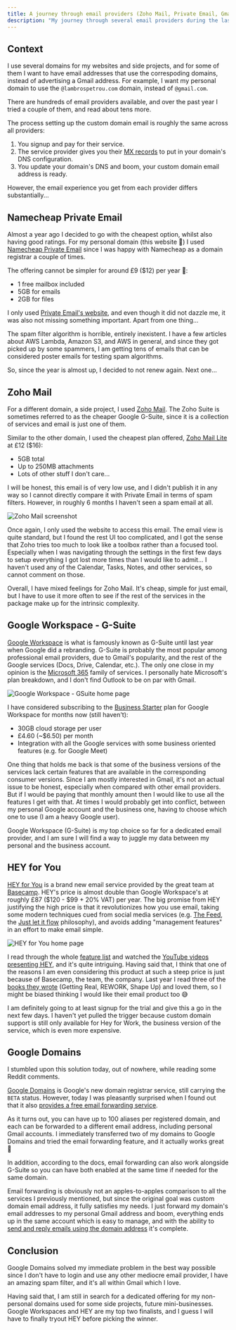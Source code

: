 ```yaml
---
title: A journey through email providers (Zoho Mail, Private Email, Gmail, HEY, Google Domains)
description: "My journey through several email providers during the last 12 months. I tried Zoho Mail, Namechep's Private Email, and ended up back to Gmail with Google Domains."
---
```


## Context

I use several domains for my websites and side projects, and for some of them I want to have email addresses that use the correspoding domains, instead of advertising a Gmail address. For example, I want my personal domain to use the `@lambrospetrou.com` domain, instead of `@gmail.com`.

There are hundreds of email providers available, and over the past year I tried a couple of them, and read about tens more.

The process setting up the custom domain email is roughly the same across all providers:
1. You signup and pay for their service.
2. The service provider gives you their [MX records](https://www.cloudflare.com/learning/dns/dns-records/dns-mx-record/) to put in your domain's DNS configuration.
3. You update your domain's DNS and boom, your custom domain email address is ready.

However, the email experience you get from each provider differs substantially...

## Namecheap Private Email

Almost a year ago I decided to go with the cheapest option, whilst also having good ratings.
For my personal domain (this website 👋) I used [Namecheap Private Email](https://www.namecheap.com/hosting/email/) since I was happy with Namecheap as a domain registrar a couple of times.

The offering cannot be simpler for around £9 ($12) per year 🤯:
- 1 free mailbox included
- 5GB for emails
- 2GB for files

I only used [Private Email's website](http://privateemail.com/), and even though it did not dazzle me, it was also not missing something important. Apart from one thing...

The spam filter algorithm is horrible, entirely inexistent. I have a few articles about AWS Lambda, Amazon S3, and AWS in general, and since they got picked up by some spammers, I am getting tens of emails that can be considered poster emails for testing spam algorithms.

So, since the year is almost up, I decided to not renew again. Next one...

## Zoho Mail

For a different domain, a side project, I used [Zoho Mail](https://www.zoho.com/mail/). The Zoho Suite is sometimes referred to as the cheaper Google G-Suite, since it is a collection of services and email is just one of them.

Similar to the other domain, I used the cheapest plan offered, [Zoho Mail Lite](https://www.zoho.com/mail/zohomail-pricing.html?src=hd) at £12 ($16):
- 5GB total
- Up to 250MB attachments
- Lots of other stuff I don't care...

I will be honest, this email is of very low use, and I didn't publish it in any way so I cannot directly compare it with Private Email in terms of spam filters. However, in roughly 6 months I haven't seen a spam email at all.

![Zoho Mail screenshot](/articles-data/2021-03-07-a-journey-through-email-providers/zoho-mail-screenshot-min.png)

Once again, I only used the website to access this email. The email view is quite standard, but I found the rest UI too complicated, and I got the sense that Zoho tries too much to look like a toolbox rather than a focused tool. Especially when I was navigating through the settings in the first few days to setup everything I got lost more times than I would like to admit... I haven't used any of the Calendar, Tasks, Notes, and other services, so cannot comment on those.

Overall, I have mixed feelings for Zoho Mail. It's cheap, simple for just email, but I have to use it more often to see if the rest of the services in the package make up for the intrinsic complexity.

## Google Workspace - G-Suite

[Google Workspace](https://workspace.google.com/) is what is famously known as G-Suite until last year when Google did a rebranding.
G-Suite is probably the most popular among professional email providers, due to Gmail's popularity, and the rest of the Google services (Docs, Drive, Calendar, etc.). The only one close in my opinion is the [Microsoft 365](https://www.microsoft.com/en-gb/microsoft-365) family of services. I personally hate Microsoft's plan breakdown, and I don't find Outlook to be on par with Gmail.

![Google Workspace - GSuite home page](/articles-data/2021-03-07-a-journey-through-email-providers/google-workspace-gsuite-min.png)

I have considered subscribing to the [Business Starter](https://workspace.google.com/pricing.html) plan for Google Workspace for months now (still haven't):
- 30GB cloud storage per user
- £4.60 (~$6.50) per month
- Integration with all the Google services with some business oriented features (e.g. for Google Meet)

One thing that holds me back is that some of the business versions of the services lack certain features that are available in the corresponding consumer versions. Since I am mostly interested in Gmail, it's not an actual issue to be honest, especially when compared with other email providers. But if I would be paying that monthly amount then I would like to use all the features I get with that. At times I would probably get into conflict, between my personal Google account and the business one, having to choose which one to use (I am a heavy Google user).

Google Workspace (G-Suite) is my top choice so far for a dedicated email provider, and I am sure I will find a way to juggle my data between my personal and the business account.

## HEY for You

[HEY for You](https://hey.com/) is a brand new email service provided by the great team at [Basecamp](http://basecamp.com/). HEY's price is almost double than Google Workspace's at roughly £87 ($120 - $99 + 20% VAT) per year. The big promise from HEY justifying the high price is that it revolutionizes how you use email, taking some modern techniques cued from social media services (e.g. [The Feed](https://hey.com/features/the-feed/), the [Just let it flow](https://hey.com/flow/) philosophy), and avoids adding "management features" in an effort to make email simple.

![HEY for You home page](/articles-data/2021-03-07-a-journey-through-email-providers/hey-homepage.png)

I read through the whole [feature list](https://hey.com/features/) and watched the [YouTube videos presenting HEY](https://www.youtube.com/watch?v=UCeYTysLyGI), and it's quite intriguing. Having said that, I think that one of the reasons I am even considering this product at such a steep price is just because of Basecamp, the team, the company. Last year I read three of the [books they wrote](https://basecamp.com/books) (Getting Real, REWORK, Shape Up) and loved them, so I might be biased thinking I would like their email product too 😅

I am definitely going to at least signup for the trial and give this a go in the next few days. I haven't yet pulled the trigger because custom domain support is still only available for Hey for Work, the business version of the service, which is even more expensive.

## Google Domains

I stumbled upon this solution today, out of nowhere, while reading some Reddit comments.

[Google Domains](https://domains.google) is Google's new domain registrar service, still carrying the `BETA` status. However, today I was pleasantly surprised when I found out that it also [provides a free email forwarding service](https://domains.google/intl/en_uk/learn/how-to-use-email-forwarding/).

As it turns out, you can have up to 100 aliases per registered domain, and each can be forwarded to a different email address, including personal Gmail accounts. I immediately transferred two of my domains to Google Domains and tried the email forwarding feature, and it actually works great 🥳

In addition, according to the docs, email forwarding can also work alongside G-Suite so you can have both enabled at the same time if needed for the same domain.

Email forwarding is obviously not an apples-to-apples comparison to all the services I previously mentioned, but since the original goal was custom domain email address, it fully satisfies my needs. I just forward my domain's email addresses to my personal Gmail address and boom, everything ends up in the same account which is easy to manage, and with the ability to [send and reply emails using the domain address](https://support.google.com/domains/answer/9437157) it's complete.

## Conclusion

Google Domains solved my immediate problem in the best way possible since I don't have to login and use any other mediocre email provider, I have an amazing spam filter, and it's all within Gmail which I love.

Having said that, I am still in search for a dedicated offering for my non-personal domains used for some side projects, future mini-businesses. Google Workspaces and HEY are my top two finalists, and I guess I will have to finally tryout HEY before picking the winner.
